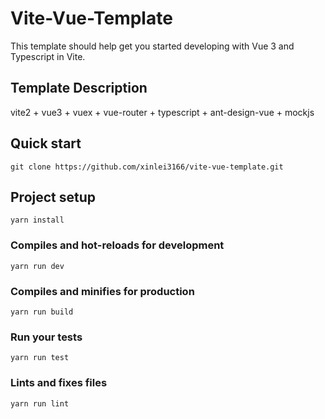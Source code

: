 # Vite-Vue-Template

This template should help get you started developing with Vue 3 and Typescript in Vite.

## Template Description

vite2 + vue3 + vuex + vue-router + typescript + ant-design-vue + mockjs

## Quick start
```
git clone https://github.com/xinlei3166/vite-vue-template.git
```

## Project setup
```
yarn install
```

### Compiles and hot-reloads for development
```
yarn run dev
```

### Compiles and minifies for production
```
yarn run build
```

### Run your tests
```
yarn run test
```

### Lints and fixes files
```
yarn run lint
```

